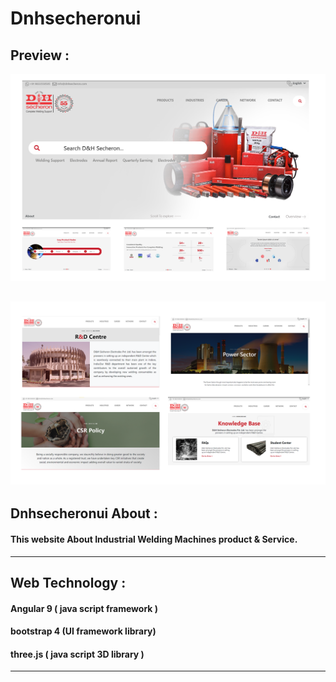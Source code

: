 # Dnhsecheronui
## Preview :
![Visit java script App](./preview/Home.png)

![Visit java script App](./preview/preview.png)
---
## Dnhsecheronui About :

#### This website About Industrial Welding Machines product & Service.
---
## Web Technology :

#### Angular 9 ( java script framework )
#### bootstrap 4 (UI framework library)
#### three.js ( java script 3D  library )

---


